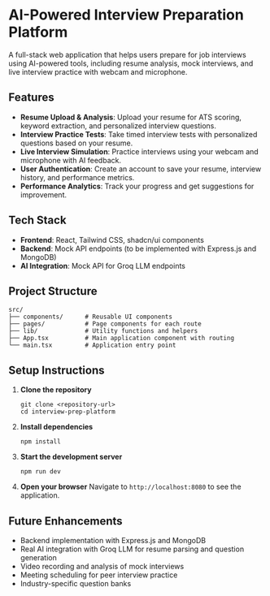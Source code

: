 
# AI-Powered Interview Preparation Platform

A full-stack web application that helps users prepare for job interviews using AI-powered tools, including resume analysis, mock interviews, and live interview practice with webcam and microphone.

## Features

- **Resume Upload & Analysis**: Upload your resume for ATS scoring, keyword extraction, and personalized interview questions.
- **Interview Practice Tests**: Take timed interview tests with personalized questions based on your resume.
- **Live Interview Simulation**: Practice interviews using your webcam and microphone with AI feedback.
- **User Authentication**: Create an account to save your resume, interview history, and performance metrics.
- **Performance Analytics**: Track your progress and get suggestions for improvement.

## Tech Stack

- **Frontend**: React, Tailwind CSS, shadcn/ui components
- **Backend**: Mock API endpoints (to be implemented with Express.js and MongoDB)
- **AI Integration**: Mock API for Groq LLM endpoints

## Project Structure

```
src/
├── components/      # Reusable UI components
├── pages/           # Page components for each route
├── lib/             # Utility functions and helpers
├── App.tsx          # Main application component with routing
└── main.tsx         # Application entry point
```

## Setup Instructions

1. **Clone the repository**
   ```
   git clone <repository-url>
   cd interview-prep-platform
   ```

2. **Install dependencies**
   ```
   npm install
   ```

3. **Start the development server**
   ```
   npm run dev
   ```

4. **Open your browser**
   Navigate to `http://localhost:8080` to see the application.

## Future Enhancements

- Backend implementation with Express.js and MongoDB
- Real AI integration with Groq LLM for resume parsing and question generation
- Video recording and analysis of mock interviews
- Meeting scheduling for peer interview practice
- Industry-specific question banks


